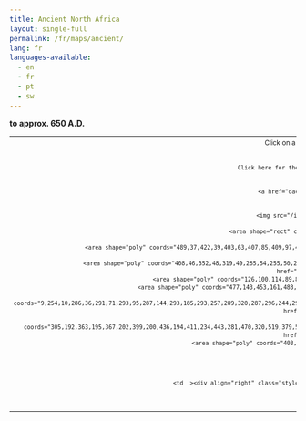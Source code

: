 ```yaml
---
title: Ancient North Africa
layout: single-full
permalink: /fr/maps/ancient/
lang: fr
languages-available:                         
  - en
  - fr
  - pt
  - sw
---
```


**to approx. 650 A.D.**  
<div>
<table align="center" >
        <tr>
          <td  >
            <div align="center">
                          <small>Click
  on a province or diocese
  for a list of biographies. <br><br>

                          Click here for the index of the<a href="ancientchristw.html"> Ancient African Church</a>
                          and
              here for the map of
              <a href="dacbmap.html" target="_self">modern Africa.</a></small>
                          <br>
              <br>
                  <img src="/images/AncientNorthAfrica.jpg" border="0" usemap="#sudan">
                <map name="sudan" id="sudan">
                  <area shape="rect" coords="441,17,500,36" href="tunisia/tunisia.html" target="_self">

                  <area shape="poly" coords="489,37,422,39,403,63,407,85,409,97,402,111,396,133,402,145,406,156,427,162,444,158,468,145,451,129,466,123,465,111,476,92,471,75,455,64,457,57" href="tunisia/tunisia.html">
                  <area shape="poly" coords="408,46,352,48,319,49,285,54,255,50,224,55,195,73,147,98,107,128,180,122,233,114,271,121,317,125,352,140,372,144,383,147,399,151,393,132,398,104" href="algeria/algeria.html" target="_self">
                  <area shape="poly" coords="126,100,114,89,88,91,62,81,56,64,42,66,8,122,57,127,97,129" href="morocco/morocco.html" target="_self">
                  <area shape="poly" coords="477,143,453,161,483,171,543,171,541,159,517,161,498,156,484,153,482,153" href="libya/libya.html" target="_self">
                  <area shape="poly" coords="9,254,10,286,36,291,71,293,95,287,144,293,185,293,257,289,320,287,296,244,296,221,257,214,246,223,230,210,185,207,176,202,173,191,148,184,140,193,118,199,96,225,104,248,83,277,74,281,49,268" href="libya/libya.html" target="_self">
                  <area shape="poly" coords="305,192,363,195,367,202,399,200,436,194,411,234,443,281,470,320,519,379,532,395,484,401,432,402,394,398,382,375,355,327,336,298,321,279,303,247,301,223,336,225,349,213,363,207,306,205" href="egypt/egypt.html" target="_self">
                  <area shape="poly" coords="403,405,409,417,539,414,536,401,481,406" href="sudan/sudan.html" target="_self">
                  </map>
            </div></td>
        </tr>
        <tr>
          <td  ><div align="right" class="style2 style4">&copy;2006 Dictionary of African Christian Biography</div></td>
        </tr>
      </table>

</div>
